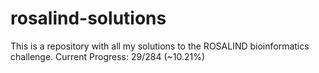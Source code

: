# rosalind-solutions

This is a repository with all my solutions to the ROSALIND bioinformatics challenge. 
Current Progress: 29/284 (~10.21%)
